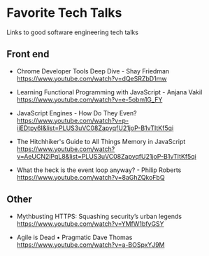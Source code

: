 # Favorite Tech Talks
Links to good software engineering tech talks

## Front end
- Chrome Developer Tools Deep Dive - Shay Friedman<br>
https://www.youtube.com/watch?v=dQeSRZbD1mw

- Learning Functional Programming with JavaScript - Anjana Vakil<br>
https://www.youtube.com/watch?v=e-5obm1G_FY

- JavaScript Engines - How Do They Even?<br>
https://www.youtube.com/watch?v=p-iiEDtpy6I&list=PLUS3uVC08ZapyqfU21joP-B1vTItKf5qi

- The Hitchhiker's Guide to All Things Memory in JavaScript<br>
https://www.youtube.com/watch?v=AeUCN2lPqL8&list=PLUS3uVC08ZapyqfU21joP-B1vTItKf5qi

- What the heck is the event loop anyway? - Philip Roberts<br>
https://www.youtube.com/watch?v=8aGhZQkoFbQ

## Other

- Mythbusting HTTPS: Squashing security’s urban legends<br>
https://www.youtube.com/watch?v=YMfW1bfyGSY

- Agile is Dead • Pragmatic Dave Thomas
https://www.youtube.com/watch?v=a-BOSpxYJ9M


